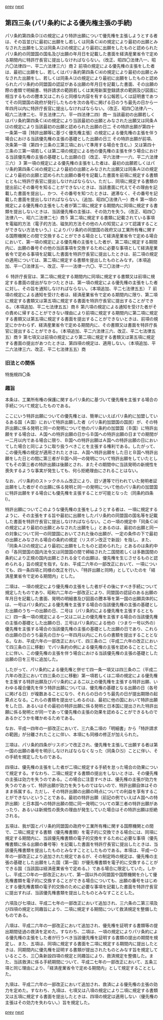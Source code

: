 [prev](/specific/markdowns/特許法/056_Mp-Ch_2-At_42.md)
[next](/specific/markdowns/特許法/058_Mp-Ch_2-At_43_2.md)
## 第四三条 (パリ条約による優先権主張の手続)
パリ条約第四条Ｄ⑴の規定により特許出願について優先権を主張しようとする者は、その旨並びに最初に出願をし若しくは同条Ｃ⑷の規定により最初の出願とみなされた出願をし又は同条Ａ⑵の規定により最初に出願をしたものと認められたパリ条約の同盟国の国名及び出願の年月日を記載した書面を経済産業省令で定める期間内に特許庁長官に提出しなければならない。（改正、昭四〇法律八一、昭六〇法律四一、平二六法律三六）商２ 前項の規定による優先権の主張をした者は、最初に出願をし、若しくはパリ条約第四条Ｃ⑷の規定により最初の出願とみなされた出願をし、若しくは同条Ａ⑵の規定により最初に出願をしたものと認められたパリ条約の同盟国の認証がある出願の年月日を記載した書面、その出願の際の書類で明細書、特許請求の範囲若しくは実用新案登録請求の範囲及び図面に相当するものの謄本又はこれらと同様な内容を有する公報若しくは証明書であつてその同盟国の政府が発行したものを次の各号に掲げる日のうち最先の日から一年四月以内に特許庁長官に提出しなければならない。（改正、昭四〇法律八一、昭六二法律二七、平五法律二六、平一四法律二四）商一 当該最初の出願若しくはパリ条約第四条Ｃ⑷の規定により当該最初の出願とみなされた出願又は同条Ａ⑵の規定により当該最初の出願と認められた出願の日二 その特許出願が第四十一条第一項［特許出願等に基づく優先権主張］の規定による優先権の主張を伴う場合における当該優先権の主張の基礎とした出願の日三 その特許出願が前項、次条第一項（第四十三条の三第三項において準用する場合を含む。）又は第四十三条の三第一項若しくは第二項の規定による他の優先権の主張を伴う場合における当該優先権の主張の基礎とした出願の日（改正、平六法律一一六、平二六法律三六）３ 第一項の規定による優先権の主張をした者は、最初の出願若しくはパリ条約第四条Ｃ⑷の規定により最初の出願とみなされた出願又は同条Ａ⑵の規定により最初の出願と認められた出願の番号を記載した書面を前項に規定する書類とともに特許庁長官に提出しなければならない。ただし、同項に規定する書類の提出前にその番号を知ることができないときは、当該書面に代えてその理由を記載した書面を提出し、かつ、その番号を知つたときは、遅滞なく、その番号を記載した書面を提出しなければならない。（追加、昭四〇法律八一）商４ 第一項の規定による優先権の主張をした者が第二項に規定する期間内に同項に規定する書類を提出しないときは、当該優先権の主張は、その効力を失う。（改正、昭四〇法律八一、昭六二法律二七）商５ 第二項に規定する書類に記載されている事項を電磁的方法（電子的方法、磁気的方法その他の人の知覚によつて認識することができない方法をいう。）によりパリ条約の同盟国の政府又は工業所有権に関する国際機関との間で交換することができる場合として経済産業省令で定める場合において、第一項の規定による優先権の主張をした者が、第二項に規定する期間内に、出願の番号その他の当該事項を交換するために必要な事項として経済産業省令で定める事項を記載した書面を特許庁長官に提出したときは、前二項の規定の適用については、第二項に規定する書類を提出したものとみなす。（本項追加、平一〇法律五一、改正、平一一法律一六〇、平二〇法律一六）

６ 特許庁長官は、第二項に規定する期間内に同項に規定する書類又は前項に規定する書面の提出がなかつたときは、第一項の規定による優先権の主張をした者に対し、その旨を通知しなければならない。（本項追加、平二七法律五五）７ 前項の規定による通知を受けた者は、経済産業省令で定める期間内に限り、第二項に規定する書類又は第五項に規定する書面を特許庁長官に提出することができる。（本項追加、平二七法律五五）商８ 第六項の規定による通知を受けた者がその責めに帰することができない理由により前項に規定する期間内に第二項に規定する書類又は第五項に規定する書面を提出することができないときは、前項の規定にかかわらず、経済産業省令で定める期間内に、その書類又は書面を特許庁長官に提出することができる。（本項追加、平二六法律三六、改正、平二七法律五五）商９ 第七項又は前項の規定により第二項に規定する書類又は第五項に規定する書面の提出があつたときは、第四項の規定は、適用しない。（本項追加、平二六法律三六、改正、平二七法律五五）商


### 旧法との関係
特施規四〇条

### 趣旨
本条は、工業所有権の保護に関するパリ条約に基づいて優先権を主張する場合の手続について規定したものである。

ここにいう特許出願についての優先権とは、簡単にいえばパリ条約に加盟しているある国（Ａ国）において特許出願した者（パリ条約加盟国の国民）が、その特許出願に係る発明と同一の発明について他のパリ条約の加盟国（Ｂ国）に特許出願をする場合は、Ａ国への特許出願の日からＢ国への特許出願の日までの期間が一二月以内である場合に限り、Ｂ国への特許出願はＡ国への特許出願の日においてした場合と同じように取り扱うべきことを主張する権利である。したがって、この優先権の規定が適用されたときは、Ａ国へ特許出願をした日とＢ国へ特許出願をした日との間に第三者がＢ国へ同一の発明について特許出願をしていたとしてもその第三者の特許出願は後願とされ、またその期間中に当該発明の新規性を喪失するような事実が発生しても、何ら拒絶理由にされることはない。

なお、パリ条約のストックホルム改正により、旧ソ連等で行われていた発明者証出願をした者がその出願に係る発明と同一の発明について他のパリ条約の加盟国に特許出願をする場合にも優先権を主張することが可能となった（同条約四条Ⅰ）。

特許出願についてこのような優先権の主張をしようとする者は、一項に規定するように、その主張をする旨や最初に出願をしたパリ条約の同盟国の国名等を記載した書面を特許庁長官に提出しなければならない。この一項の規定中「同条Ｃ⑷の規定により最初の出願とみなされた出願をし」とあるのは、最初の出願と同一の対象について同一の同盟国においてされた後の出願が、一定の条件の下で最初の出願とみなされる場合の条約の規定（リスボン改正で新設）を指し、また、「同条Ａ⑵の規定により最初に出願をしたものと認められた」とあるのは条約中の「各同盟国の国内法令又は同盟国の間で締結された二国間若しくは多数国間の条約により正規の国内出願とされる全ての出願は、優先権を生じさせるものと認められる」旨の規定を指す。なお、平成二六年の一部改正において、一項についても、四一条四項と同様の改正を行い、「特許出願と同時」としていたのを「経済産業省令で定める期間内」とした。

二項は、一項の規定により優先権の主張をした者がその後にすべき手続について規定したものであり、昭和六二年の一部改正により、同盟国の認証のある出願の年月日を記載した書面、発明の明細書及び図面の謄本等を第一国の出願具体的には、一号はパリ条約による優先権を主張する場合の当該優先権の主張の基礎とした出願のうち一の出願の日、二号は（パリ条約による優先権を主張するとともに）四一条一項の規定による一又は二以上の優先権を主張する場合の当該優先権の主張の基礎とした出願の日、三号はパリ条約による他の（つまり一号以外の）優先権を主張する場合の当該優先権の主張の基礎とした出願の日であり、これらの出願の日のうち最先の日から一年四月以内にこれらの書類を提出することとなる。なお、平成六年の一部改正において、四三条の二（平成二六年の改正において四三条の三に移動）でパリ条約の例による優先権の主張を認めることとしたことに伴い、この優先権の主張を伴う場合における当該優先権の主張の基礎とした出願の日を三号に追加した。

したがって、パリ条約による優先権と併せて四一条一項又は四三条の二（平成二六年の改正において四三条の三に移動）第一項若しくは二項の規定による優先権を主張する特許出願及びパリ条約による二以上の優先権を主張する特許出願、いわゆる複合優先を伴う特許出願については、優先権の基礎となる出願の日（各号に掲げる日）が複数あることになり、それらの日のうち最先の日が提出期限の起算点となる。これらの書類を提出せしめるのは、最初に他の国において特許出願をした日、あるいはその最初の特許出願に係る発明と日本国に提出された特許出願に係る発明とが同一であって優先権の主張の効果を認めることができるものであるかどうかを確かめるためである。

なお、平成一四年の一部改正において、三六条二項の「明細書」から「特許請求の範囲」が分離されたことに伴い、本項にも同様の修正が加えられた。

三項は、パリ条約四条がリスボンで改正され、優先権を主張して出願する者は第一国の出願の番号を明示しなければならなくなった（同条Ｄ⑸）ことに伴い、その手続を規定したものである。

四項は、優先権の主張をした者が二項に規定する手続を怠った場合の効果について規定する。すなわち、二項に規定する書類の提出をしないときは、その優先権の主張は効力を失うのである。この場合に注意すべきは、優先権の主張が効力を失うのであって、特許出願が効力を失うものではないので、特許出願自体はそのまま係属する。ただし、その特許出願の出願の時点についての利益を享有することができないということである。最初の特許出願（前記の例でいえばＡ国への特許出願）と日本国への特許出願の間に同一発明についての第三者の特許出願があったり、あるいは新規性の喪失の理由が発生していた場合はその特許出願は拒絶される。

五項は、我が国とパリ条約同盟国の政府や工業所有権に関する国際機関との間で、二項に規定する書類（優先権書類）を電子的に交換できる場合には、同項に規定する期間内に、当該優先権書類の電子的交換をするために必要な事項（優先権書類に係る出願の番号等）を記載した書面を特許庁長官に提出したときは、当該優先権書類を提出したものとみなすこととしたものである。本項は、平成一○年の一部改正により追加された規定であるが、その制定時の規定は、優先権の主張の基礎とした出願をした国（第一国）が優先権書類を電子的に交換することができる国（当該国は経済産業省令で定める。）である場合に限定していた。しかし、平成二○年の一部改正において、第一国以外の同盟国や国際機関を介して優先権書類を電子的に交換することができる場合についても、出願の番号をはじめとする優先権書類の電子的交換のために必要な事項を記載した書面を特許庁長官に提出すれば、当該優先権書類を提出したものとみなすこととした。

六項及び七項は、平成二七年の一部改正において追加され、三六条の二第三項及び四項の規定と同趣旨により、二項に規定する期間について救済規定を整備したものである。

八項は、平成二六年の一部改正において追加され、優先権を証明する書類等の提出期間徒過の救済を定めた。すなわち、二項は、一項の規定によりパリ条約による優先権の主張をした者が行うべき当該優先権を証明する書類の提出の期間を規定し、また、五項は、同項に規定する書面を二項に規定する期間内に提出したときは、同期間内に優先権を証明する書類が提出されたものとみなす旨を規定しているところ、三〇条新設四項の規定と同趣旨により、救済規定を整備した。また、当該救済に係る手続期間について、平成二七年の一部改正において、五条三項と同じ理由により、「経済産業省令で定める期間内」として規定することとした。

九項は、平成二六年の一部改正において追加され、救済による優先権の主張の効力を定めた。すなわち、九項は、七項又は八項の規定により二項に規定する書類又は五項に規定する書面を提出したときは、四項の規定は適用しない（優先権の主張はその効力を失わない。）旨を規定した。


[prev](/specific/markdowns/特許法/056_Mp-Ch_2-At_42.md)
[next](/specific/markdowns/特許法/058_Mp-Ch_2-At_43_2.md)